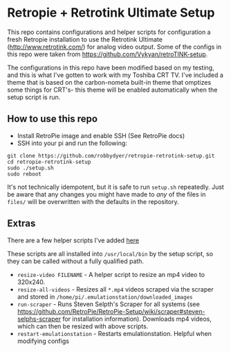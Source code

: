 # Retropie + Retrotink Ultimate Setup

This repo contains configurations and helper scripts for configuration a fresh Retropie
installation to use the Retrotink Ultimate (http://www.retrotink.com/) for analog video
output. Some of the configs in this repo were taken from https://github.com/Vykyan/retroTINK-setup.

The configurations in this repo have been modified based on my testing, and this is what I've gotten to work with my Toshiba CRT TV. I've included a theme that is based on the carbon-nometa built-in theme that omptizes some things for CRT's- this theme will be enabled automatically when the setup script is run.

## How to use this repo
- Install RetroPie image and enable SSH (See RetroPie docs)
- SSH into your pi and run the following:
```
git clone https://github.com/robbydyer/retropie-retrotink-setup.git
cd retropie-retrotink-setup
sudo ./setup.sh
sudo reboot
```

It's not technically idempotent, but it is safe to run `setup.sh` repeatedly. Just be aware that any changes you might have made to *any* of the files in `files/` will be overwritten with the defaults in the repository.

## Extras
There are a few helper scripts I've added [here](files/usr/local/bin)

These scripts are all installed into `/usr/local/bin` by the setup script, so they can be called without a fully qualified path.

- `resize-video FILENAME` - A helper script to resize an mp4 video to 320x240.
- `resize-all-videos` - Resizes all `*.mp4` videos scraped via the scraper and stored in `/home/pi/.emulationstation/downloaded_images`
- `run-scraper` - Runs Steven Selpth's Scraper for all systems (see https://github.com/RetroPie/RetroPie-Setup/wiki/scraper#steven-selphs-scraper for installation information). Downloads mp4 videos, which can then be resized with above scripts.
- `restart-emulationstation` - Restarts emulationstation. Helpful when modifying configs
